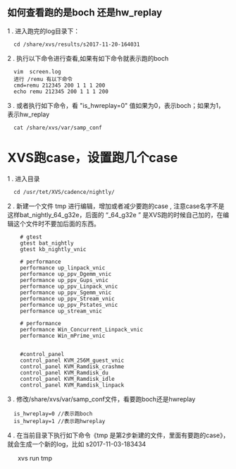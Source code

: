 ##   如何查看跑的是boch 还是hw_replay

1 . 进入跑完的log目录下：

      cd /share/xvs/results/s2017-11-20-164031

2 . 执行以下命令进行查看,如果有如下命令就表示跑的boch

      vim  screen.log
      进行 /remu 有以下命令
      cmd=remu 212345 200 1 1 1 200
      echo remu 212345 200 1 1 1 200

3 . 或者执行如下命令，看 "is_hwreplay=0" 值如果为0，表示boch；如果为1，表示hw_replay

      cat /share/xvs/var/samp_conf



# XVS跑case，设置跑几个case

1 . 进入目录
 
      cd /usr/tet/XVS/cadence/nightly/

2 . 新建一个文件 tmp 进行编辑，增加或者减少要跑的case  , 注意case名字不是这样bat_nightly_64_g32e，后面的 “_64_g32e ” 是XVS跑的时候自己加的，在编辑这个文件时不要加后面的东西。

		# gtest
		gtest bat_nightly
		gtest kb_nightly_vnic

		# performance
		performance up_linpack_vnic
		performance up_ppv_Dgemm_vnic
		performance up_ppv_Gups_vnic
		performance up_ppv_Linpack_vnic
		performance up_ppv_Sgemm_vnic
		performance up_ppv_Stream_vnic
		performance up_ppv_Pstates_vnic
		performance up_stream_vnic

		# performance
		performance Win_Concurrent_Linpack_vnic
		performance Win_mPrime_vnic


		#control_panel
		control_panel KVM_256M_guest_vnic
		control_panel KVM_Ramdisk_crashme
		control_panel KVM_Ramdisk_du
		control_panel KVM_Ramdisk_idle
		control_panel KVM_Ramdisk_linpack

3 . 修改/share/xvs/var/samp_conf文件，看要跑boch还是hwreplay
   
      is_hwreplay=0 //表示跑boch
      is_hwreplay=1 //表示跑hwreplay

4 . 在当前目录下执行如下命令《tmp 是第2步新建的文件，里面有要跑的case》，就会生成一个新的log，比如 s2017-11-03-183434
  
       xvs run tmp



